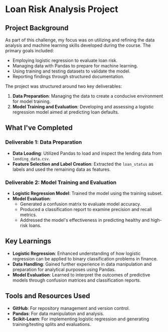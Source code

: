 # Loan Risk Analysis Project

## Project Background
As part of this challenge, my focus was on utilizing and refining the data analysis and machine learning skills developed during the course. The primary goals included:

- Employing logistic regression to evaluate loan risk.
- Managing data with Pandas to prepare for machine learning.
- Using training and testing datasets to validate the model.
- Reporting findings through structured documentation.

The project was structured around two key deliverables:

1. **Data Preparation**: Managing the data to create a conducive environment for model training.
2. **Model Training and Evaluation**: Developing and assessing a logistic regression model aimed at predicting loan defaults.

## What I've Completed

### Deliverable 1: Data Preparation
- **Data Loading**: Utilized Pandas to load and inspect the lending data from `lending_data.csv`.
- **Feature Selection and Label Creation**: Extracted the `loan_status` as labels and used the remaining data as features.

### Deliverable 2: Model Training and Evaluation
- **Logistic Regression Model**: Trained the model using the training subset.
- **Model Evaluation**:
  - Generated a confusion matrix to evaluate model accuracy.
  - Produced a classification report to examine precision and recall metrics.
  - Addressed the model's effectiveness in predicting healthy and high-risk loans.

## Key Learnings
- **Logistic Regression**: Enhanced understanding of how logistic regression can be applied to binary classification problems in finance.
- **Data Handling**: Gained further experience in data manipulation and preparation for analytical purposes using Pandas.
- **Model Evaluation**: Learned to interpret the outcomes of predictive models through confusion matrices and classification reports.

## Tools and Resources Used
- **GitHub**: For repository management and version control.
- **Pandas**: For data manipulation and analysis.
- **Scikit-Learn**: For implementing logistic regression and generating training/testing splits and evaluations.
